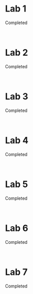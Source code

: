 <H1>Lab 1</H1>
<P>Completed</P>
<br>
<H1>Lab 2</H1>
<P>Completed</P>
<br>
<H1>Lab 3</H1>
<P>Completed</P>
<br>
<H1>Lab 4</H1>
<P>Completed</P>
<br>
<H1>Lab 5</H1>
<P>Completed</P>
<br>
<H1>Lab 6</H1>
<P>Completed</P>
<br>
<H1>Lab 7</H1>
<P>Completed</P>
